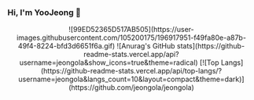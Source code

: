 ### Hi, I'm YooJeong 👋
<div align="center"> ![99ED52365D517AB505](https://user-images.githubusercontent.com/105200175/196917951-f49fa80e-a87b-49f4-8224-bfd3d6651f6a.gif) 
![Anurag's GitHub stats](https://github-readme-stats.vercel.app/api?username=jeongola&show_icons=true&theme=radical) [![Top Langs](https://github-readme-stats.vercel.app/api/top-langs/?username=jeongola&langs_count=10&layout=compact&theme=dark)](https://github.com/jeongola/jeongola)﻿</div>
